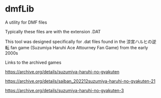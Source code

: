 # dmfLib
A utility for DMF files

Typically these files are with the extension .DAT

This tool was designed specifically for .dat files found in the 涼宮ハルヒの逆転 fan game (Suzumiya Haruhi Ace Attourney Fan Game) from the early 2000s


Links to the archived games

https://archive.org/details/suzumiya-haruhi-no-gyakuten

https://archive.org/details/saiban_202212suzumiya-haruhi-no-gyakuten-21

https://archive.org/details/suzumiya-haruhi-no-gyakuten-3
